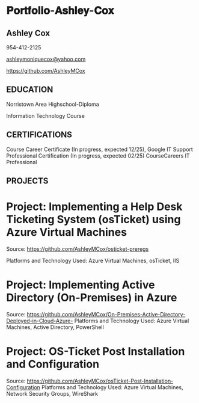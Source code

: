 # 𝐏𝐨𝐫𝐭𝐟𝐨𝐥𝐢𝐨-𝐀𝐬𝐡𝐥𝐞𝐲-𝐂𝐨𝐱
##  Ashley Cox
954-412-2125

 ashleymoniquecox@yahoo.com
 
https://github.com/AshleyMCox
 
 ## EDUCATION
 Norristown Area Highschool-Diploma
 
 Information Technology Course
##  CERTIFICATIONS
 Course Career Certificate (In progress, expected 12/25),
 Google IT Support Professional Certification (In progress, expected 02/25)
 CourseCareers IT Professional

 ## PROJECTS
 # Project: Implementing a Help Desk Ticketing System (osTicket) using Azure Virtual Machines
 Source: https://github.com/AshleyMCox/osticket-preregs
 
 Platforms and Technology Used: Azure Virtual Machines, osTicket, IIS
 
 # Project: Implementing Active Directory (On-Premises) in Azure
 Source: https://github.com/AshleyMCox/On-Premises-Active-Directory-Deployed-in-Cloud-Azure-
 Platforms and Technology Used: Azure Virtual Machines, Active Directory, PowerShell
 
 # Project: OS-Ticket Post Installation and Configuration
 Source: https://github.com/AshleyMCox/osTicket-Post-Installation-Configuration
 Platforms and Technology Used: Azure Virtual Machines, Network Security Groups, WireShark

